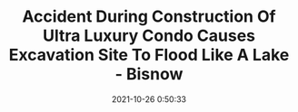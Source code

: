 ---
"title": "Accident During Construction Of Ultra Luxury Condo Causes Excavation Site To Flood Like A Lake - Bisnow"
"date": "2021-10-26 0:50:33"
"feed_name": "GOOGLENEWSDRILLING"
"feed_website": "https://news.google.com/search?q=drilling%2Bincident&hl=en-US&gl=US&ceid=US:en"
"feed_rss": "https://news.google.com/rss/search?q=drilling%2Bincident&hl=en-US&gl=US&ceid=US:en"
"link": "https://www.bisnow.com/south-florida/news/construction-development/miami-una-residences-accident-oko-group-cain-110644"
"source": "{'href': 'https://www.bisnow.com', 'title': 'Bisnow'}"
"file": "_posts/2021-1-1-cb21ad794e02300e150aba5d89fb49b613e3c738.md"
"accident": "1"
"drilling": "1"
"dead": "0"
"injured": "0"
"arrested": "0"
"place": "unknown place"
"where": "unknown site"
"causes": "unknown"
"place_uri": "unknown place"
---